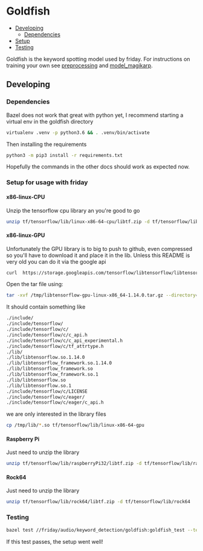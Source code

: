 # Goldfish

- [Developing](#developing)
    - [Dependencies](#dependencies)
- [Setup](#setup)
- [Testing](#testing)

Goldfish is the keyword spotting model used by friday. For instructions on training your own see [preprocessing](docs/preprocessing.md) 
and [model_magikarp](docs/model_magikarp.md). 

## Developing 

### Dependencies
Bazel does not work that great with python yet, I recommend starting a virtual env in the goldfish directory

```bash
virtualenv .venv -p python3.6 && . .venv/bin/activate
```

Then installing the requirements

```bash
python3 -m pip3 install -r requirements.txt
```

Hopefully the commands in the other docs should work as expected now.

### Setup for usage with friday

#### x86-linux-CPU

Unzip the tensorflow cpu library an you're good to go

```bash
unzip tf/tensorflow/lib/linux-x86-64-cpu/libtf.zip -d tf/tensorflow/lib/linux-x86-64-cpu
```

#### x86-linux-GPU

Unfortunately the GPU library is to big to push to github, even compressed so you'll have to download it and place it in the lib. Unless this README is very old you can do it via the google api

```bash
curl  https://storage.googleapis.com/tensorflow/libtensorflow/libtensorflow-gpu-linux-x86_64-1.14.0.tar.gz > /tmp/libtensorflow-gpu-linux-x86_64-1.14.0.tar.gz
```
Open the tar file using:

```bash
tar -xvf /tmp/libtensorflow-gpu-linux-x86_64-1.14.0.tar.gz --directory=/tmp
```

It should contain something like

```bash
./include/
./include/tensorflow/
./include/tensorflow/c/
./include/tensorflow/c/c_api.h
./include/tensorflow/c/c_api_experimental.h
./include/tensorflow/c/tf_attrtype.h
./lib/
./lib/libtensorflow.so.1.14.0
./lib/libtensorflow_framework.so.1.14.0
./lib/libtensorflow_framework.so
./lib/libtensorflow_framework.so.1
./lib/libtensorflow.so
./lib/libtensorflow.so.1
./include/tensorflow/c/LICENSE
./include/tensorflow/c/eager/
./include/tensorflow/c/eager/c_api.h
```

we are only interested in the library files 

```bash
cp /tmp/lib/*.so tf/tensorflow/lib/linux-x86-64-gpu
```

#### Raspberry Pi

Just need to unzip the library

```bash
unzip tf/tensorflow/lib/raspberryPi32/libtf.zip -d tf/tensorflow/lib/raspberryPi32
```

#### Rock64

Just need to unzip the library

```bash
unzip tf/tensorflow/lib/rock64/libtf.zip -d tf/tensorflow/lib/rock64
```


### Testing

```bash
bazel test //friday/audio/keyword_detection/goldfish:goldfish_test --test_output=all
```

If this test passes, the setup went well!
